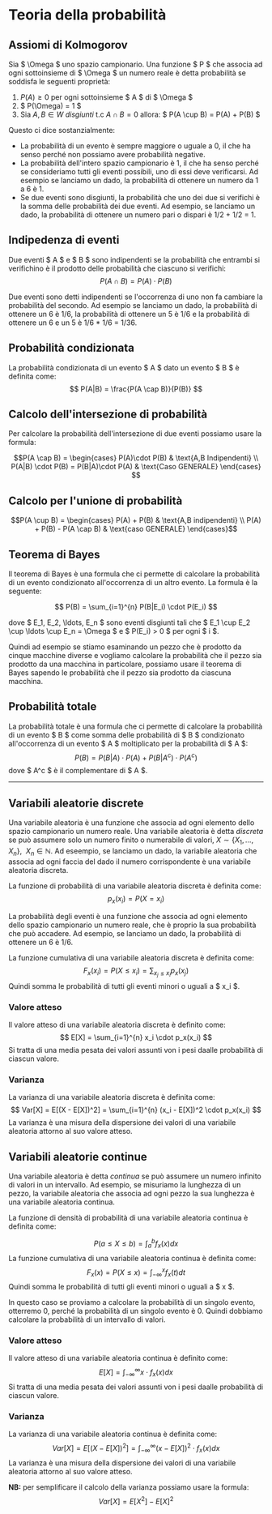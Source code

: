 # Teoria della probabilità

##  Assiomi di Kolmogorov

Sia $ \Omega $ uno spazio campionario. Una funzione $ P $ che associa ad ogni sottoinsieme di $ \Omega $ un numero reale è detta probabilità se soddisfa le seguenti proprietà:

1. $P(A) \geq 0$ per ogni sottoinsieme $ A $ di $ \Omega $
2. $ P(\Omega) = 1 $
3. Sia $A,B \in W$ *disgiunti* t.c $A\cap B = 0$ allora:
    $ P(A \cup B) = P(A) + P(B) $

Questo ci dice sostanzialmente:
- La probabilità di un evento è sempre maggiore o uguale a 0, il che ha senso perché non possiamo avere probabilità negative.
- La probabilità dell'intero spazio campionario è 1, il che ha senso perché se consideriamo tutti gli eventi possibili, uno di essi deve verificarsi. Ad esempio se lanciamo un dado, la probabilità di ottenere un numero da 1 a 6 è 1.
- Se due eventi sono disgiunti, la probabilità che uno dei due si verifichi è la somma delle probabilità dei due eventi. Ad esempio, se lanciamo un dado, la probabilità di ottenere un numero pari o dispari è 1/2 + 1/2 = 1.

## Indipedenza di eventi

Due eventi $ A $ e $ B $ sono indipendenti se la probabilità che entrambi si verifichino è il prodotto delle probabilità che ciascuno si verifichi:
$$ P(A \cap B) = P(A) \cdot P(B) $$

Due eventi sono detti indipendenti se l'occorrenza di uno non fa cambiare la probabilità del secondo. Ad esempio se lanciamo un dado, la probabilità di ottenere un 6 è 1/6, la probabilità di ottenere un 5 è 1/6 e la probabilità di ottenere un 6 e un 5 è 1/6 * 1/6 = 1/36.

## Probabilità condizionata

La probabilità condizionata di un evento $ A $ dato un evento $ B $ è definita come:
$$ P(A|B) = \frac{P(A \cap B)}{P(B)} $$


## Calcolo dell'intersezione di probabilità

Per calcolare la probabilità dell'intersezione di due eventi possiamo usare la formula:

$$P(A \cap B) = \begin{cases} P(A)\cdot P(B) & \text{A,B Indipendenti} \\ 
P(A|B) \cdot P(B) = P(B|A)\cdot P(A) & \text{Caso GENERALE} \end{cases}
$$
## Calcolo per l'unione di probabilità

$$P(A \cup B) = \begin{cases} P(A) + P(B) & \text{A,B indipendenti} \\ 
P(A) + P(B) - P(A \cap B) & \text{caso GENERALE} \end{cases}$$

## Teorema di Bayes

Il teorema di Bayes è una formula che ci permette di calcolare la probabilità di un evento condizionato all'occorrenza di un altro evento. La formula è la seguente:

$$ P(B) = \sum_{i=1}^{n} P(B|E_i) \cdot P(E_i)
 $$

dove $ E_1, E_2, \ldots, E_n $ sono eventi disgiunti tali che $ E_1 \cup E_2 \cup \ldots \cup E_n = \Omega $ e $ P(E_i) > 0 $ per ogni $ i $.

Quindi ad esempio se stiamo esaminando un pezzo che è prodotto da cinque macchine diverse e vogliamo calcolare la probabilità che il pezzo sia prodotto da una macchina in particolare, possiamo usare il teorema di Bayes sapendo le probabilità che il pezzo sia prodotto da ciascuna macchina.

## Probabilità totale

La probabilità totale è una formula che ci permette di calcolare la probabilità di un evento $ B $ come somma delle probabilità di $ B $ condizionato all'occorrenza di un evento $ A $ moltiplicato per la probabilità di $ A $:
$$ P(B) = P(B|A) \cdot P(A) + P(B|A^c) \cdot P(A^c) $$
dove $ A^c $ è il complementare di $ A $.

***

## Variabili aleatorie discrete

Una variabile aleatoria è una funzione che associa ad ogni elemento dello spazio campionario un numero reale. Una variabile aleatoria è detta *discreta* se può assumere solo un numero finito o numerabile di valori, $X \sim \{X_1,\ldots, X_n\}, ~~ X_n \in \mathbb{N}$.
Ad eseempio, se lanciamo un dado, la variabile aleatoria che associa ad ogni faccia del dado il numero corrispondente è una variabile aleatoria discreta.

La funzione di probabilità di una variabile aleatoria discreta è definita come:
$$ p_x(x_i) = P(X = x_i) $$

La probabilità degli eventi è una funzione che associa ad ogni elemento dello spazio campionario un numero reale, che è proprio la sua probabilità che può accadere. Ad esempio, se lanciamo un dado, la probabilità di ottenere un 6 è 1/6.

La funzione cumulativa di una variabile aleatoria discreta è definita come:
$$ F_x(x_i) = P(X \leq x_i) = \sum_{x_j \leq x_i} p_x(x_j) $$
Quindi somma le probabilità di tutti gli eventi minori o uguali a $ x_i $.

### Valore atteso

Il valore atteso di una variabile aleatoria discreta è definito come:
$$ E[X] = \sum_{i=1}^{n} x_i \cdot p_x(x_i) $$
Si tratta di una media pesata dei valori assunti von i pesi daalle probabilità di ciascun valore.

### Varianza

La varianza di una variabile aleatoria discreta è definita come:
$$ Var[X] = E[(X - E[X])^2] = \sum_{i=1}^{n} (x_i - E[X])^2 \cdot p_x(x_i) $$
La varianza è una misura della dispersione dei valori di una variabile aleatoria attorno al suo valore atteso.


## Variabili aleatorie continue

Una variabile aleatoria è detta *continua* se può assumere un numero infinito di valori in un intervallo. Ad esempio, se misuriamo la lunghezza di un pezzo, la variabile aleatoria che associa ad ogni pezzo la sua lunghezza è una variabile aleatoria continua.

La funzione di densità di probabilità di una variabile aleatoria continua è definita come:

$$ P(a \leq X \leq b) = \int_{a}^{b} f_x(x)dx $$
La funzione cumulativa di una variabile aleatoria continua è definita come:
$$ F_x(x) = P(X \leq x) = \int_{-\infty}^{x} f_x(t)dt $$
Quindi somma le probabilità di tutti gli eventi minori o uguali a $ x $.

In questo caso se proviamo a calcolare la probabilità di un singolo evento, otterremo 0, perché la probabilità di un singolo evento è 0. Quindi dobbiamo calcolare la probabilità di un intervallo di valori.

### Valore atteso

Il valore atteso di una variabile aleatoria continua è definito come:
$$ E[X] = \int_{-\infty}^{\infty} x \cdot f_x(x)dx $$
Si tratta di una media pesata dei valori assunti von i pesi daalle probabilità di ciascun valore.

### Varianza

La varianza di una variabile aleatoria continua è definita come:
$$ Var[X] = E[(X - E[X])^2] = \int_{-\infty}^{\infty} (x - E[X])^2 \cdot f_x(x)dx $$
La varianza è una misura della dispersione dei valori di una variabile aleatoria attorno al suo valore atteso.

**NB:** per semplificare il calcolo della varianza possiamo usare la formula:
$$ Var[X] = E[X^2] - E[X]^2 $$